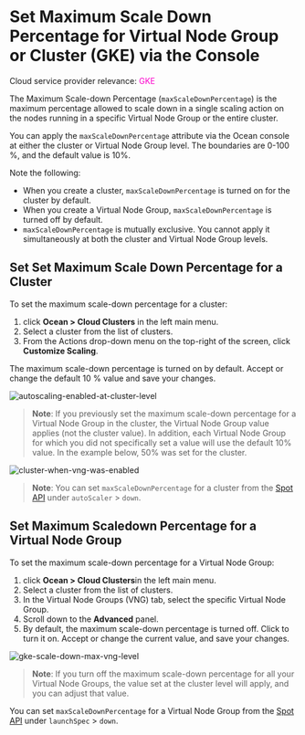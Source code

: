 
<meta name=“robots” content=“noindex”>

# Set Maximum Scale Down Percentage for Virtual Node Group or Cluster (GKE) via the Console

Cloud service provider relevance: <font color="#FC01CC">GKE</font> 

The Maximum Scale-down Percentage (`maxScaleDownPercentage`) is the maximum percentage allowed to scale down in a single scaling action on the nodes running in a specific Virtual Node Group or the entire cluster.

You can apply the `maxScaleDownPercentage` attribute via the Ocean console at either the cluster or Virtual Node Group level. The boundaries are 0-100 %, and the default value is 10%. 

Note the following:

* When you create a cluster, `maxScaleDownPercentage` is turned on for the cluster by default. 
* When you create a Virtual Node Group, `maxScaleDownPercentage` is turned off by default.
* `maxScaleDownPercentage` is mutually exclusive. You cannot apply it simultaneously at both the cluster and Virtual Node Group levels.

## Set Set Maximum Scale Down Percentage for a Cluster

To set the maximum scale-down percentage for a cluster:

1. click **Ocean > Cloud Clusters** in the left main menu.
2. Select a cluster from the list of clusters.
3. From the Actions drop-down menu on the top-right of the screen, click **Customize Scaling**.

The maximum scale-down percentage is turned on by default. Accept or change the default 10 % value and save your changes.

![autoscaling-enabled-at-cluster-level](https://github.com/user-attachments/assets/6e6e639c-5a9a-4311-9ac7-011d269d61e7)

>**Note**: If you previously set the maximum scale-down percentage for a Virtual Node Group in the cluster, the Virtual Node Group value applies (not the cluster value). In addition, each Virtual Node Group for which you did not specifically set a value will use the default 10% value.  In the example below, 50% was set for the cluster.

![cluster-when-vng-was-enabled](https://github.com/user-attachments/assets/a0d2c280-147f-4b8e-a0f0-fdd9a993e997)

>**Note**: You can set `maxScaleDownPercentage` for a cluster from the [Spot API](https://docs.spot.io/api/#tag/Ocean-GKE/operation/OceanGKEClusterCreate) under `autoScaler` > `down`.

## Set Maximum Scaledown Percentage for a Virtual Node Group

To set the maximum scale-down percentage for a Virtual Node Group:

1. click **Ocean > Cloud Clusters**in the left main menu.
2. Select a cluster from the list of clusters.
3. In the Virtual Node Groups (VNG) tab, select the specific Virtual Node Group.
4. Scroll down to the **Advanced** panel.
5. By default, the maximum scale-down percentage is turned off.  Click to turn it on. Accept or change the current value, and save your changes.

![gke-scale-down-max-vng-level](https://github.com/user-attachments/assets/62421150-e705-411a-89a1-c1ee47ed99c3)

>**Note**: If you turn off the maximum scale-down percentage for all your Virtual Node Groups, the value set at the cluster level will apply, and you can adjust that value.

You can set `maxScaleDownPercentage` for a Virtual Node Group from the [Spot API](https://docs.spot.io/api/#tag/Ocean-GKE/operation/OceanGKELaunchSpecCreate) under `launchSpec` > `down`.
